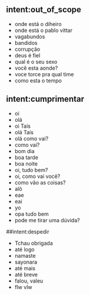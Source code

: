 ## intent:out_of_scope
- onde está o diheiro
- onde está o pablo vittar
- vagabundos
- bandidos
- corrupção
- deus é fiel
- qual é o seu sexo
- você esta aonde?
- voce torce pra qual time
- como esta o tempo

<!-- Saudação -->
## intent:cumprimentar
- oi
- olá
- oi Taís
- olá Taís
- olá como vai?
- como vai?
- bom dia
- boa tarde
- boa noite
- oi, tudo bem?
- oi, como vai você?
- como vão as coisas?
- alô
- eae
- eai
- yo
- opa tudo bem
- pode me tirar uma dúvida?

<!-- Despedir -->

##intent:despedir
- Tchau obrigada
- até logo
- namaste
- sayonara
- até mais
- até breve
- falou, valeu
- flw vlw